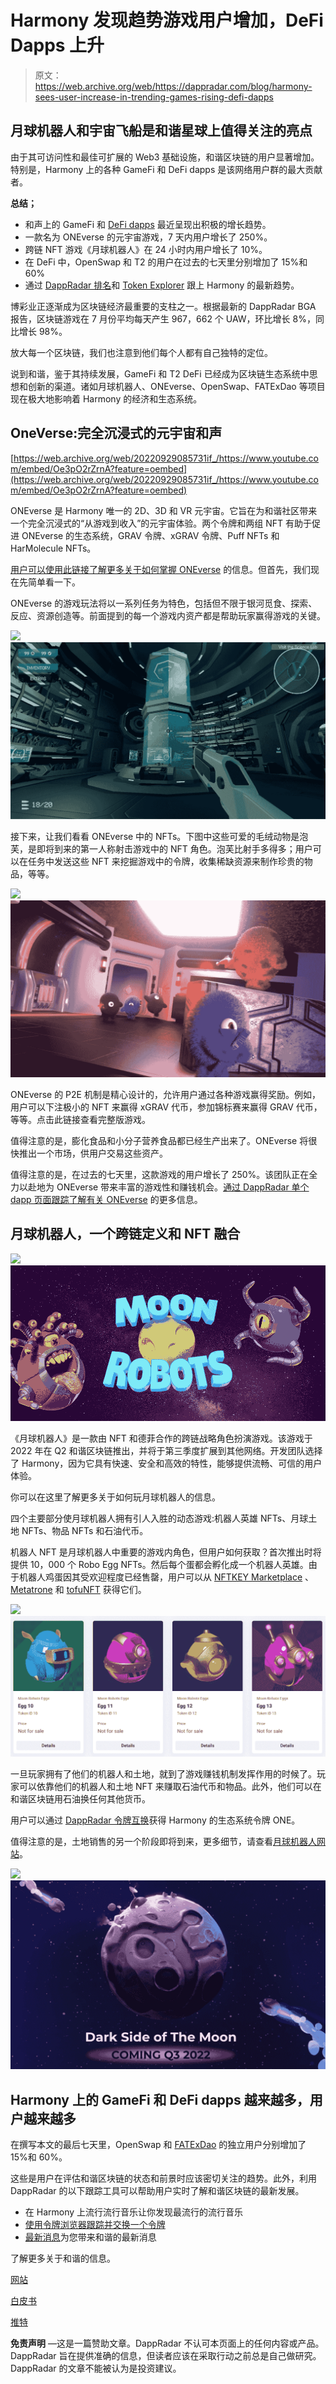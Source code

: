 # Harmony 发现趋势游戏用户增加，DeFi Dapps 上升

> 原文：<https://web.archive.org/web/https://dappradar.com/blog/harmony-sees-user-increase-in-trending-games-rising-defi-dapps>

## 月球机器人和宇宙飞船是和谐星球上值得关注的亮点

由于其可访问性和最佳可扩展的 Web3 基础设施，和谐区块链的用户显著增加。特别是，Harmony 上的各种 GameFi 和 DeFi dapps 是该网络用户群的最大贡献者。

**总结；**

*   和声上的 GameFi 和 [DeFi dapps](https://web.archive.org/web/20220929085731/https://dappradar.com/rankings/protocol/harmony/category/defi) 最近呈现出积极的增长趋势。
*   一款名为 ONEverse 的元宇宙游戏，7 天内用户增长了 250%。
*   跨链 NFT 游戏《月球机器人》在 24 小时内用户增长了 10%。
*   在 DeFi 中，OpenSwap 和 T2 的用户在过去的七天里分别增加了 15%和 60%
*   通过 [DappRadar 排名](https://web.archive.org/web/20220929085731/https://dappradar.com/rankings/protocol/harmony)和 [Token Explorer](https://web.archive.org/web/20220929085731/https://dappradar.com/hub/token/eth/ONE/ETH?from=0x68ac1affe00cf64ebc71e7e835a6871a379c5587) 跟上 Harmony 的最新趋势。

博彩业正逐渐成为区块链经济最重要的支柱之一。根据最新的 DappRadar BGA 报告，区块链游戏在 7 月份平均每天产生 967，662 个 UAW，环比增长 8%，同比增长 98%。

放大每一个区块链，我们也注意到他们每个人都有自己独特的定位。

说到和谐，鉴于其持续发展，GameFi 和 T2 DeFi 已经成为区块链生态系统中思想和创新的渠道。诸如月球机器人、ONEverse、OpenSwap、FATExDao 等项目现在极大地影响着 Harmony 的经济和生态系统。

## OneVerse:完全沉浸式的元宇宙和声

[https://web.archive.org/web/20220929085731if_/https://www.youtube.com/embed/Oe3pO2rZrnA?feature=oembed](https://web.archive.org/web/20220929085731if_/https://www.youtube.com/embed/Oe3pO2rZrnA?feature=oembed)

ONEverse 是 Harmony 唯一的 2D、3D 和 VR 元宇宙。它旨在为和谐社区带来一个完全沉浸式的“从游戏到收入”的元宇宙体验。两个令牌和两组 NFT 有助于促进 ONEverse 的生态系统，GRAV 令牌、xGRAV 令牌、Puff NFTs 和 HarMolecule NFTs。

[用户可以使用此链接了解更多关于如何掌握 ONEverse](https://web.archive.org/web/20220929085731/https://oneverse.one/?utm_source=DappRadar&utm_medium=deeplink&utm_campaign=visit-website) 的信息。但首先，我们现在先简单看一下。

ONEverse 的游戏玩法将以一系列任务为特色，包括但不限于银河觅食、探索、反应、资源创造等。前面提到的每一个游戏内资产都是帮助玩家赢得游戏的关键。

![](img/9eac5b7a30ba416fe704a4d37cac8c36.png)![](img/fe5d6deb238b3ebfb94fa8f6d9e0b2ca.png)

接下来，让我们看看 ONEverse 中的 NFTs。下图中这些可爱的毛绒动物是泡芙，是即将到来的第一人称射击游戏中的 NFT 角色。泡芙比射手多得多；用户可以在任务中发送这些 NFT 来挖掘游戏中的令牌，收集稀缺资源来制作珍贵的物品，等等。

![](img/2538ef2d8acd5cca20f333930034dc99.png)![](img/10fb441e1f3ef2c5ebc2dcc2ccf8d1b8.png)

ONEverse 的 P2E 机制是精心设计的，允许用户通过各种游戏赢得奖励。例如，用户可以下注极小的 NFT 来赢得 xGRAV 代币，参加锦标赛来赢得 GRAV 代币，等等。点击此链接查看完整版游戏。

值得注意的是，膨化食品和小分子营养食品都已经生产出来了。ONEverse 将很快推出一个市场，供用户交易这些资产。

值得注意的是，在过去的七天里，这款游戏的用户增长了 250%。该团队正在全力以赴地为 ONEverse 带来丰富的游戏性和赚钱机会。[通过 DappRadar 单个 dapp 页面跟踪了解有关 ONEverse](https://web.archive.org/web/20220929085731/https://dappradar.com/harmony/games/oneverse) 的更多信息。

## 月球机器人，一个跨链定义和 NFT 融合

![](img/b80e477c155752200fb4f1630ef76bd6.png)![Moon Robots Harmony GameFi DeFi](img/c6206b5368113ed929640c0034f64a11.png)

《月球机器人》是一款由 NFT 和德菲合作的跨链战略角色扮演游戏。该游戏于 2022 年在 Q2 和谐区块链推出，并将于第三季度扩展到其他网络。开发团队选择了 Harmony，因为它具有快速、安全和高效的特性，能够提供流畅、可信的用户体验。

你可以在这里了解更多关于如何玩月球机器人的信息。

四个主要部分使月球机器人拥有引人入胜的动态游戏:机器人英雄 NFTs、月球土地 NFTs、物品 NFTs 和石油代币。

机器人 NFT 是月球机器人中重要的游戏内角色，但用户如何获取？首次推出时将提供 10，000 个 Robo Egg NFTs。然后每个蛋都会孵化成一个机器人英雄。由于机器人鸡蛋因其受欢迎程度已经售罄，用户可以从 [NFTKEY Marketplace](https://web.archive.org/web/20220929085731/https://dappradar.com/harmony/marketplaces/nftkey-marketplace) 、 [Metatrone](https://web.archive.org/web/20220929085731/https://dappradar.com/harmony/marketplaces/metatrone-nft-marketplace) 和 [tofuNFT](https://web.archive.org/web/20220929085731/https://dappradar.com/harmony/marketplaces/tofunft) 获得它们。

![](img/877b78b8d36dd8c72f5f18abea8089bd.png)![](img/8af46111677dbf509e855214c43e019c.png)

一旦玩家拥有了他们的机器人和土地，就到了游戏赚钱机制发挥作用的时候了。玩家可以依靠他们的机器人和土地 NFT 来赚取石油代币和物品。此外，他们可以在和谐区块链用石油换任何其他货币。

用户可以通过 [DappRadar 令牌互换](https://web.archive.org/web/20220929085731/https://dappradar.com/hub/token/eth/ONE/ETH?from=0x68ac1affe00cf64ebc71e7e835a6871a379c5587)获得 Harmony 的生态系统令牌 ONE。

值得注意的是，土地销售的另一个阶段即将到来，更多细节，请查看[月球机器人网站](https://web.archive.org/web/20220929085731/https://app.moonrobots.one/lands)。

![](img/09b3a6fec6bfcdc48d141a707094d53d.png)![Harmony games Oneverse](img/e886849912fa3b42b06154c1944605cb.png)

## Harmony 上的 GameFi 和 DeFi dapps 越来越多，用户越来越多

在撰写本文的最后七天里，OpenSwap 和 [FATExDao](https://web.archive.org/web/20220929085731/https://dappradar.com/harmony/defi/fatexdao) 的独立用户分别增加了 15%和 60%。

这些是用户在评估和谐区块链的状态和前景时应该密切关注的趋势。此外，利用 DappRadar 的以下跟踪工具可以帮助用户实时了解和谐区块链的最新发展。

*   在 Harmony 上流行流行音乐让你发现最流行的流行音乐
*   [使用令牌浏览器跟踪并交换一个令牌](https://web.archive.org/web/20220929085731/https://dappradar.com/hub/token/eth/ONE?from=0x68ac1affe00cf64ebc71e7e835a6871a379c5587)
*   [最新消息](https://web.archive.org/web/20220929085731/https://dappradar.com/blog/tag/harmony)为您带来和谐的最新消息

了解更多关于和谐的信息。

[网站](https://web.archive.org/web/20220929085731/https://www.harmony.one/)

[白皮书](https://web.archive.org/web/20220929085731/https://harmony.one/whitepaper.pdf)

[推特](https://web.archive.org/web/20220929085731/https://twitter.com/harmonyprotocol)

**免责声明** —这是一篇赞助文章。DappRadar 不认可本页面上的任何内容或产品。DappRadar 旨在提供准确的信息，但读者应该在采取行动之前总是自己做研究。DappRadar 的文章不能被认为是投资建议。